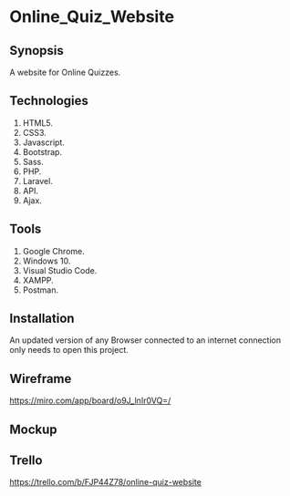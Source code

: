 # Online_Quiz_Website

## Synopsis

A website for Online Quizzes.

## Technologies

1. HTML5.
2. CSS3.
3. Javascript.
4. Bootstrap.
5. Sass.
6. PHP.
7. Laravel.
8. API.
9. Ajax.

## Tools

1. Google Chrome.
2. Windows 10.
3. Visual Studio Code.
4. XAMPP.
5. Postman.

## Installation

An updated version of any Browser connected to an internet connection only needs to open this project.

## Wireframe

https://miro.com/app/board/o9J_lnIr0VQ=/

## Mockup

## Trello

https://trello.com/b/FJP44Z78/online-quiz-website
